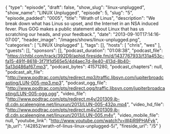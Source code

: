 {
  "type": "episode",
  "draft": false,
  "show_slug": "linux-unplugged",
  "show_name": "LINUX Unplugged",
  "episode": 5,
  "slug": "5",
  "episode_padded": "0005",
  "title": "Wrath of Linus",
  "description": "We break down what has Linus so upset, and the Internet in an NSA induced fever. Plus GOG makes a public statement about Linux that has us scratching our heads, and your feedback.",
  "date": "2013-09-10T17:14:16-07:00",
  "header_image": "/images/shows/linux-unplugged.png",
  "categories": [
    "LINUX Unplugged"
  ],
  "tags": [],
  "hosts": [
    "chris",
    "wes"
  ],
  "guests": [],
  "sponsors": [],
  "podcast_duration": "01:08:38",
  "podcast_file": "https://chtbl.com/track/392D9/aphid.fireside.fm/d/1437767933/f31a453c-fa15-491f-8618-3f71f1d565e5/4d4aec7d-8e40-413d-8b40-5a13d486af67.mp3",
  "podcast_bytes": 41571280,
  "podcast_chapters": null,
  "podcast_alt_file": "http://www.podtrac.com/pts/redirect.mp3/traffic.libsyn.com/jupiterbroadcasting/LUN-005-mp3.mp3",
  "podcast_ogg_file": "http://www.podtrac.com/pts/redirect.ogg/traffic.libsyn.com/jupiterbroadcasting/LUN-005-ogg.ogg",
  "video_file": "http://www.podtrac.com/pts/redirect.m4v/201309.jb-dl.cdn.scaleengine.net/linuxun/2013/LUN-005-432p.mp4",
  "video_hd_file": "http://www.podtrac.com/pts/redirect.m4v/201309.jb-dl.cdn.scaleengine.net/linuxun/2013/LUN-005.m4v",
  "video_mobile_file": null,
  "youtube_link": "http://www.youtube.com/watch?v=W4iR9PHAFyk",
  "jb_url": "/42852/wrath-of-linus-linux-unplugged-5/",
  "fireside_url": "/5"
}

